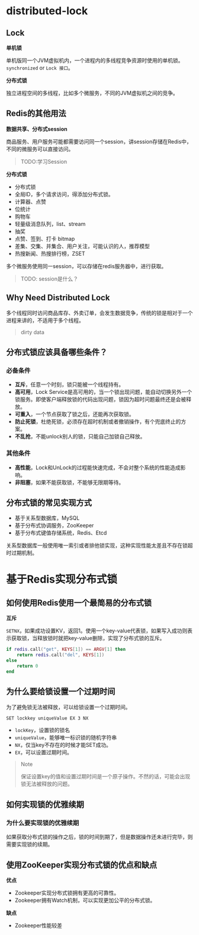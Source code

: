 # distributed-lock

## Lock

**单机锁**

单机版同一个JVM虚拟机内，一个进程内的多线程竞争资源时使用的单机锁。`synchronized` or `Lock 接口`。

**分布式锁**

独立进程空间的多线程，比如多个微服务，不同的JVM虚拟机之间的竞争。

## Redis的其他用法

**数据共享、分布式session**

 商品服务、用户服务可能都需要访问同一个session，讲session存储在Redis中，不同的微服务可以直接访问。

 >TODO:学习Session

 **分布式锁**

+ 分布式锁
+ 全局ID，多个请求访问，得添加分布式锁。
+ 计算器、点赞
+ 位统计 
+ 购物车
+ 轻量级消息队列，list、stream
+ 抽奖
+ 点赞、签到、打卡 bitmap
+ 差集、交集、并集合、用户关注，可能认识的人，推荐模型
+ 热搜新闻、热搜排行榜，ZSET

多个微服务使用同一session，可以存储在redis服务器中，进行获取。

> TODO: session是什么？

## Why Need Distributed Lock

多个线程同时访问商品库存、外卖订单，会发生数据竞争，传统的锁是相对于一个进程来讲的，不适用于多个线程。

> dirty data



## 分布式锁应该具备哪些条件？

### 必备条件

+ **互斥**，任意一个时刻，锁只能被一个线程持有。
+ **高可用**，Lock Service是高可用的，当一个锁出现问题，能自动切换另外一个锁服务。即使客户端释放锁的代码出现问题，锁因为超时问题最终还是会被释放。
+ **可重入**，一个节点获取了锁之后，还能再次获取锁。
+ **防止死锁**，杜绝死锁，必须存在超时机制或者撤销操作，有个兜底终止的方案。
+ **不乱抢**，不能unlock别人的锁，只能自己加锁自己释放。

### 其他条件

+ **高性能**，Lock和UnLock的过程能快速完成，不会对整个系统的性能造成影响。
+ **非阻塞**，如果不能获取锁，不能够无限期等待。

## 分布式锁的常见实现方式

+ 基于关系型数据库，MySQL
+ 基于分布式协调服务，ZooKeeper
+ 基于分布式键值存储系统，Redis、Etcd

关系型数据库一般使用唯一索引或者排他锁实现，这种实现性能太差且不存在锁超时过期机制。


# 基于Redis实现分布式锁

## 如何使用Redis使用一个最简易的分布式锁

**互斥**

`SETNX`，如果成功设置KV，返回1。使用一个key-value代表锁，如果写入成功则表示获取锁，当释放锁时就把key-value删除，实现了分布式锁的互斥。

```lua
if redis.call("get", KEYS[1]) == ARGV[1] then
    return redis.call("del", KEYS[1])
else 
    return 0
end
```

## 为什么要给锁设置一个过期时间

为了避免锁无法被释放，可以给锁设置一个过期时间。

```bash
SET lockkey uniqueValue EX 3 NX
```

+ `lockKey`，设置锁的锁名
+ `uniqueValue`，能够唯一标识锁的随机字符串
+ `NX`，仅当key不存在的时候才能SET成功。
+ `EX`，可以设置过期时间。

> Note
> 
> 保证设置key的值和设置过期时间是一个原子操作。不然的话，可能会出现锁无法被释放的问题。

## 如何实现锁的优雅续期

### 为什么要实现锁的优雅续期

如果获取分布式锁的操作之后，锁的时间到期了，但是数据操作还未进行完毕，则需要实现锁的续期。


## 使用ZooKeeper实现分布式锁的优点和缺点

**优点**

+ Zookeeper实现分布式锁拥有更高的可靠性。
+ Zookeeper拥有Watch机制，可以实现更加公平的分布式锁。

**缺点**

+ Zookeeper性能较差